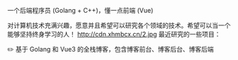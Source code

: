 一个后端程序员 (Golang + C++)，懂一点前端 (Vue)

对计算机技术充满兴趣，愿意并且希望可以研究各个领域的技术。希望可以当一个能够坚持终身学习的人！
http://cdn.xhmbcx.cn/2.jpg
最近研究的一些项目：

✏️ 基于 Golang 和 Vue3 的全栈博客，包含博客前台、博客后台、博客后端
